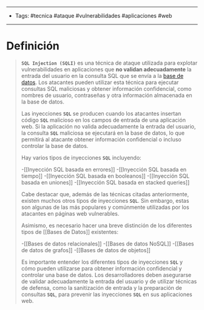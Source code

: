-------------
- Tags:  #tecnica #ataque #vulnerabilidades #aplicaciones #web
----------------------------
# Definición

> **`SQL Injection (SQLI)`** es una técnica de ataque utilizada para explotar vulnerabilidades en aplicaciones que **no validan adecuadamente** la entrada del usuario en la consulta SQL que se envía a la [base de datos](Bases%20de%20Datos). Los atacantes pueden utilizar esta técnica para ejecutar consultas SQL maliciosas y obtener información confidencial, como nombres de usuario, contraseñas y otra información almacenada en la base de datos.
> 
> Las inyecciones **`SQL`** se producen cuando los atacantes insertan código **`SQL`** malicioso en los campos de entrada de una aplicación web. Si la aplicación no valida adecuadamente la entrada del usuario, la consulta **`SQL`** maliciosa se ejecutará en la base de datos, lo que permitirá al atacante obtener información confidencial o incluso controlar la base de datos.
> 
> Hay varios tipos de inyecciones **`SQL`** incluyendo:
> 
> -[[Inyección SQL basada en errores]]
> -[[Inyección SQL basada en tiempo]]
> -[[Inyección SQL basada en booleanos]]
> -[[Inyección SQL basada en uniones]]
> -[[Inyección SQL basada en stacked queries]]
> 
> Cabe destacar que, además de las técnicas citadas anteriormente, existen muchos otros tipos de inyecciones **`SQL`**. Sin embargo, estas son algunas de las más populares y comúnmente utilizadas por los atacantes en páginas web vulnerables.
> 
> Asimismo, es necesario hacer una breve distinción de los diferentes tipos de [[Bases de Datos]] existentes:
> 
> -[[Bases de datos relacionales]]
> -[[Bases de datos NoSQL]]
> -[[Bases de datos de grafos]]
> -[[Bases de datos de objetos]]
> 
> Es importante entender los diferentes tipos de inyecciones **`SQL`** y cómo pueden utilizarse para obtener información confidencial y controlar una base de datos. Los desarrolladores deben asegurarse de validar adecuadamente la entrada del usuario y de utilizar técnicas de defensa, como la sanitización de entrada y la preparación de consultas **`SQL`**, para prevenir las inyecciones **`SQL`** en sus aplicaciones web.